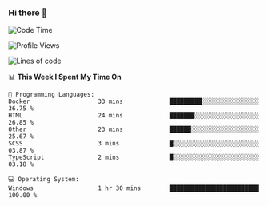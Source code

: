 ### Hi there 👋
<!--START_SECTION:waka-->
![Code Time](http://img.shields.io/badge/Code%20Time-223%20hrs%2019%20mins-blue)

![Profile Views](http://img.shields.io/badge/Profile%20Views-0-blue)

![Lines of code](https://img.shields.io/badge/From%20Hello%20World%20I%27ve%20Written-1.1%20million%20lines%20of%20code-blue)

📊 **This Week I Spent My Time On** 

```text
💬 Programming Languages: 
Docker                   33 mins             █████████░░░░░░░░░░░░░░░░   36.75 % 
HTML                     24 mins             ███████░░░░░░░░░░░░░░░░░░   26.85 % 
Other                    23 mins             ██████░░░░░░░░░░░░░░░░░░░   25.67 % 
SCSS                     3 mins              █░░░░░░░░░░░░░░░░░░░░░░░░   03.87 % 
TypeScript               2 mins              █░░░░░░░░░░░░░░░░░░░░░░░░   03.18 % 

💻 Operating System: 
Windows                  1 hr 30 mins        █████████████████████████   100.00 % 
```


<!--END_SECTION:waka-->
<!--
**AnimeruFR/AnimeruFR** is a ✨ _special_ ✨ repository because its `README.md` (this file) appears on your GitHub profile.

Here are some ideas to get you started:

- 🔭 I’m currently working on ...
- 🌱 I’m currently learning ...
- 👯 I’m looking to collaborate on ...
- 🤔 I’m looking for help with ...
- 💬 Ask me about ...
- 📫 How to reach me: ...
- 😄 Pronouns: ...
- ⚡ Fun fact: ...
-->
